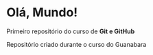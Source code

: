 # Olá, Mundo!
Primeiro repositório do curso de **Git e GitHub**

Repositório criado durante o curso do Guanabara
